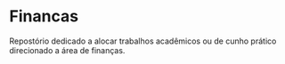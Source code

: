 # Financas

Repostório dedicado a alocar trabalhos acadêmicos ou de cunho prático direcionado a área de finanças.
